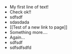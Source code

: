 - My first line of text!
- Check ok!!
- sdfsdf
- sdasdada
- [[Test of a new link to page]]
- Something more....
- Again...
- sdfsdf
- sdfsdfsdfd